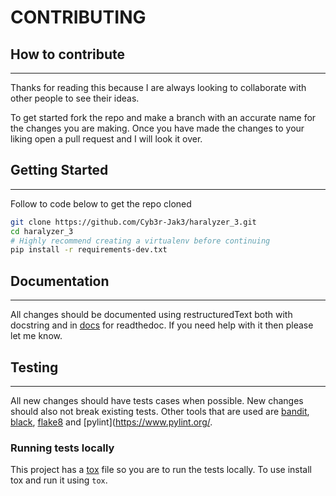 # CONTRIBUTING

## How to contribute

---

Thanks for reading this because I are always looking to collaborate with other people to see their ideas.

To get started fork the repo and make a branch with an accurate name for the changes you are making. Once you have made the changes to your liking open a pull request and I will look it over.

## Getting Started
---

Follow to code below to get the repo cloned

```bash
git clone https://github.com/Cyb3r-Jak3/haralyzer_3.git
cd haralyzer_3
# Highly recommend creating a virtualenv before continuing
pip install -r requirements-dev.txt
```

## Documentation
---

All changes should be documented using restructuredText both with docstring and in [docs](../docs) for readthedoc. If you need help with it then please let me know.


## Testing
---

All new changes should have tests cases when possible. New changes should also not break existing tests. Other tools that are used are [bandit](https://bandit.readthedocs.io/en/latest/), [black](https://github.com/psf/black), [flake8](https://flake8.pycqa.org/en/latest/) and [pylint](https://www.pylint.org/.

### Running tests locally

This project has a [tox](https://tox.readthedocs.io/en/latest/) file so you are to run the tests locally. To use install tox and run it using `tox`. 